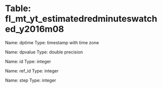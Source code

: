 Table: fl_mt_yt_estimatedredminuteswatched_y2016m08
===================================================

Name: dptime
Type: timestamp with time zone

Name: dpvalue
Type: double precision

Name: id
Type: integer

Name: ref_id
Type: integer

Name: step
Type: integer

